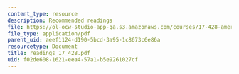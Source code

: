 ```yaml
---
content_type: resource
description: Recommended readings
file: https://ol-ocw-studio-app-qa.s3.amazonaws.com/courses/17-428-american-foreign-policy-theory-and-method-fall-2004/f02de6081621eea457a1b5e9261027cf_readings_17_428.pdf
file_type: application/pdf
parent_uid: aeef1124-d190-5bcd-3a95-1c8673c6e86a
resourcetype: Document
title: readings_17_428.pdf
uid: f02de608-1621-eea4-57a1-b5e9261027cf
---
```

